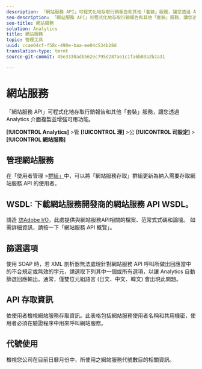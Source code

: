 ```yaml
---
description: 「網站服務 API」可程式化地存取行銷報告和其他「套裝」服務，讓您透過 Analytics 介面複製並增強可用功能。
seo-description: 「網站服務 API」可程式化地存取行銷報告和其他「套裝」服務，讓您透過 Analytics 介面複製並增強可用功能。
seo-title: 網站服務
solution: Analytics
title: 網站服務
topic: 管理工具
uuid: ccae04cf-f58c-490e-baa-ee04c534b28d
translation-type: tm+mt
source-git-commit: 45e3330adb562ec795d287ae1c1fa6b03a2b2a31

---
```



# 網站服務

「網站服務 API」可程式化地存取行銷報告和其他「套裝」服務，讓您透過 Analytics 介面複製並增強可用功能。

**[!UICONTROL Analytics]** &gt;管 **[!UICONTROL 理]** &gt;公 **[!UICONTROL 司設定]** &gt; **[!UICONTROL 網站服務]**

## 管理網站服務

在「使用者管理 &gt;[群組」](/help/admin/user-management2/c-user-groups/groups.md)中，可以將「網站服務存取」群組更新為納入需要存取網站服務 API 的使用者。

## WSDL: 下載網站服務開發商的網站服務 API WSDL。

請造 [訪Adobe I/O](https://www.adobe.io/apis/experiencecloud/analytics.html)，此處提供與網站服務API相關的檔案、范常式式碼和論壇。 如需詳細資訊，請按一下「網站服務 API 概覽」。

## 篩選選項

使用 SOAP 時，若 XML 剖析器無法處理針對網站服務 API 呼叫所做出回應當中的不合規定或無效的字元，請選取下列其中一個或所有選項，以讓 Analytics 自動篩選回應輸出。通常，僅雙位元組語言 (日文、中文、韓文) 會出現此問題。

## API 存取資訊

依使用者檢視網站服務存取資訊。此表格包括網站服務使用者名稱和共用機密，使用者必須在驗證程序中用來呼叫網站服務。

## 代號使用

檢視您公司在目前日曆月份中，所使用之網站服務代號數目的相關資訊。
